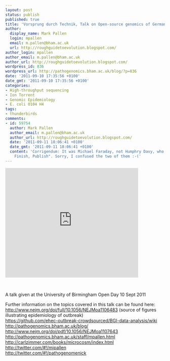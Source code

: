 ```yaml
---
layout: post
status: publish
published: true
title: 'Vorsprung durch Technik, Talk on Open-source genomics of German E. coli outbreak'
author:
  display_name: Mark Pallen
  login: mpallen
  email: m.pallen@bham.ac.uk
  url: http://roughguidetoevolution.blogspot.com/
author_login: mpallen
author_email: m.pallen@bham.ac.uk
author_url: http://roughguidetoevolution.blogspot.com/
wordpress_id: 836
wordpress_url: http://pathogenomics.bham.ac.uk/blog/?p=836
date: '2011-09-10 17:35:56 +0100'
date_gmt: '2011-09-10 17:35:56 +0100'
categories:
- High-throughput sequencing
- Ion Torrent
- Genomic Epidemiology
- E. coli O104 H4
tags:
- thunderbirds
comments:
- id: 59754
  author: Mark Pallen
  author_email: m.pallen@bham.ac.uk
  author_url: http://roughguidetoevolution.blogspot.com/
  date: '2011-09-11 18:06:41 +0100'
  date_gmt: '2011-09-11 18:06:41 +0100'
  content: 'Corrigendum: It was Michael Faraday, not Humphry Davy, who wrote "Work,
    Finish, Publish". Sorry, I confused the two of them :-('
---
```

<p><iframe src="http://www.youtube.com/embed/ua_pFKFUKcM" frameborder="0" width="420" height="345"></iframe></p>
<p>&nbsp;</p>
<div id="watch-description-text">
<p id="eow-description">A talk given at the University of Birmingham Open Day 10 Sept 2011</p>
<p>Further information on the topics covered in this talk can be found here:<br />
<a title="http://www.nejm.org/doi/full/10.1056/NEJMoa1106483" dir="ltr" href="http://www.nejm.org/doi/full/10.1056/NEJMoa1106483" rel="nofollow" target="_blank">http://www.nejm.org/doi/full/10.1056/NEJMoa1106483</a> (source of figures illustrating epidemiology of outbreak)<br />
<a title="https://github.com/ehec-outbreak-crowdsourced/BGI-data-analysis/wiki" dir="ltr" href="https://github.com/ehec-outbreak-crowdsourced/BGI-data-analysis/wiki" rel="nofollow" target="_blank">https://github.com/ehec-outbreak-crowdsourced/BGI-data-analysis/wiki</a><br />
<a title="http://pathogenomics.bham.ac.uk/blog/" dir="ltr" href="http://pathogenomics.bham.ac.uk/blog/" rel="nofollow" target="_blank">http://pathogenomics.bham.ac.uk/blog/</a><br />
<a title="http://www.nejm.org/doi/pdf/10.1056/NEJMoa1107643" dir="ltr" href="http://www.nejm.org/doi/pdf/10.1056/NEJMoa1107643" rel="nofollow" target="_blank">http://www.nejm.org/doi/pdf/10.1056/NEJMoa1107643</a><br />
<a title="http://pathogenomics.bham.ac.uk/staff/mpallen.html" dir="ltr" href="http://pathogenomics.bham.ac.uk/staff/mpallen.html" rel="nofollow" target="_blank">http://pathogenomics.bham.ac.uk/staff/mpallen.html</a><br />
<a title="http://carlzimmer.com/books/microcosm/index.html" dir="ltr" href="http://carlzimmer.com/books/microcosm/index.html" rel="nofollow" target="_blank">http://carlzimmer.com/books/microcosm/index.html</a><br />
<a title="http://twitter.com/#!/mjpallen" dir="ltr" href="http://twitter.com/#!/mjpallen" rel="nofollow" target="_blank">http://twitter.com/#!/mjpallen</a><br />
<a title="http://twitter.com/#!/pathogenomenick" dir="ltr" href="http://twitter.com/#!/pathogenomenick" rel="nofollow" target="_blank">http://twitter.com/#!/pathogenomenick</a></p>
</div>
<div id="watch-description-extras"></div>
